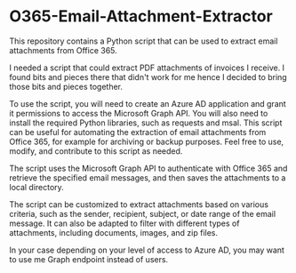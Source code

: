 # O365-Email-Attachment-Extractor
This repository contains a Python script that can be used to extract email attachments from Office 365. 

I needed a script that could extract PDF attachments of invoices I receive. I found bits and pieces there that didn't work for me hence I decided to bring those bits and pieces together.


To use the script, you will need to create an Azure AD application and grant it permissions to access the Microsoft Graph API. You will also need to install the required Python libraries, such as requests and msal.  This script can be useful for automating the extraction of email attachments from Office 365, for example for archiving or backup purposes. Feel free to use, modify, and contribute to this script as needed.


The script uses the Microsoft Graph API to authenticate with Office 365 and retrieve the specified email messages, and then saves the attachments to a local directory.  

The script can be customized to extract attachments based on various criteria, such as the sender, recipient, subject, or date range of the email message. It can also be adapted to filter with  different types of attachments, including documents, images, and zip files.  


In your case depending on your level of access to Azure AD, you may want to use me Graph endpoint instead of users.


